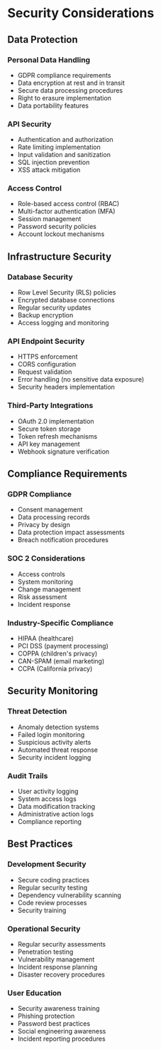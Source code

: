 
# Security Considerations

## Data Protection

### Personal Data Handling
- GDPR compliance requirements
- Data encryption at rest and in transit
- Secure data processing procedures
- Right to erasure implementation
- Data portability features

### API Security
- Authentication and authorization
- Rate limiting implementation
- Input validation and sanitization
- SQL injection prevention
- XSS attack mitigation

### Access Control
- Role-based access control (RBAC)
- Multi-factor authentication (MFA)
- Session management
- Password security policies
- Account lockout mechanisms

## Infrastructure Security

### Database Security
- Row Level Security (RLS) policies
- Encrypted database connections
- Regular security updates
- Backup encryption
- Access logging and monitoring

### API Endpoint Security
- HTTPS enforcement
- CORS configuration
- Request validation
- Error handling (no sensitive data exposure)
- Security headers implementation

### Third-Party Integrations
- OAuth 2.0 implementation
- Secure token storage
- Token refresh mechanisms
- API key management
- Webhook signature verification

## Compliance Requirements

### GDPR Compliance
- Consent management
- Data processing records
- Privacy by design
- Data protection impact assessments
- Breach notification procedures

### SOC 2 Considerations
- Access controls
- System monitoring
- Change management
- Risk assessment
- Incident response

### Industry-Specific Compliance
- HIPAA (healthcare)
- PCI DSS (payment processing)
- COPPA (children's privacy)
- CAN-SPAM (email marketing)
- CCPA (California privacy)

## Security Monitoring

### Threat Detection
- Anomaly detection systems
- Failed login monitoring
- Suspicious activity alerts
- Automated threat response
- Security incident logging

### Audit Trails
- User activity logging
- System access logs
- Data modification tracking
- Administrative action logs
- Compliance reporting

## Best Practices

### Development Security
- Secure coding practices
- Regular security testing
- Dependency vulnerability scanning
- Code review processes
- Security training

### Operational Security
- Regular security assessments
- Penetration testing
- Vulnerability management
- Incident response planning
- Disaster recovery procedures

### User Education
- Security awareness training
- Phishing protection
- Password best practices
- Social engineering awareness
- Incident reporting procedures
